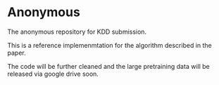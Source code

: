 # Anonymous
The anonymous repository for KDD submission.

This is a reference implemenmtation for the algorithm described in the paper.

The code will be further cleaned and the large pretraining data will be released via google drive soon.
